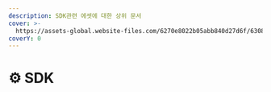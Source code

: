 ```yaml
---
description: SDK관련 에셋에 대한 상위 문서
cover: >-
  https://assets-global.website-files.com/6270e8022b05abb840d27d6f/6308fa31d970242a670b7a21_April2021_Articles-01_SDK-vs-API.png
coverY: 0
---
```


# ⚙ SDK

